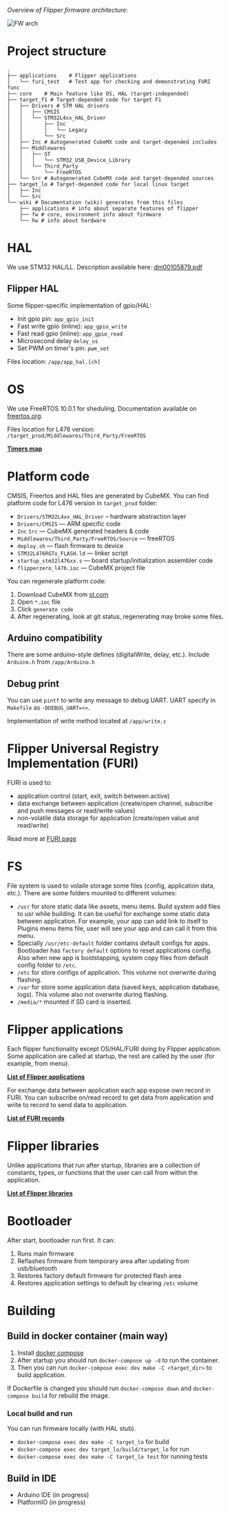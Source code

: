 _Overview of Flipper firmware architecture:_

![FW arch](https://github.com/Flipper-Zero/flipperzero-firmware-community/raw/master/wiki_static/flipper_fw_arch.png)

# Project structure

```
.
├── applications 	# Flipper applications
│   └── furi_test	# Test app for checking and demonstrating FURI func
├── core 	# Main feature like OS, HAL (target-independed)
├── target_f1 # Target-depended code for target F1
│   ├── Drivers # STM HAL drivers
│   │   ├── CMSIS
│   │   └── STM32L4xx_HAL_Driver
│   │       ├── Inc
│   │       │   └── Legacy
│   │       └── Src
│   ├── Inc # Autogenerated CubeMX code and target-depended includes
│   ├── Middlewares
│   │   ├── ST
│   │   │   └── STM32_USB_Device_Library
│   │   └── Third_Party
│   │       └── FreeRTOS
│   └── Src # Autogenerated CubeMX code and target-depended sources
├── target_lo # Target-depended code for local linux target
│   ├── Inc
│   └── Src
└── wiki # Documentation (wiki) generates from this files
    ├── applications # info about separate features of flipper
    ├── fw # core, environment info about firmware
    └── hw # info about hardware
```

# HAL

We use STM32 HAL/LL. Description available here: [dm00105879.pdf](https://github.com/Flipper-Zero/flipperzero-firmware-community/raw/master/wiki_static/dm00105879-description-of-stm32f4-hal-and-ll-drivers-stmicroelectronics.pdf)

## Flipper HAL

Some flipper-specific implementation of gpio/HAL:

* Init gpio pin: `app_gpio_init`
* Fast write gpio (inline): `app_gpio_write`
* Fast read gpio (inline): `app_gpio_read`
* Microsecond delay `delay_us`
* Set PWM on timer's pin: `pwm_set`

Files location: `/app/app_hal.[ch]`

# OS

We use FreeRTOS 10.0.1 for sheduling. Documentation available on [freertos.org](https://www.freertos.org/a00106.html).

Files location for L476 version: `/target_prod/Middlewares/Third_Party/FreeRTOS`

**[Timers map](Timers)**

# Platform code

CMSIS, Freertos and HAL files are generated by CubeMX.
You can find platform code for L476 version in `target_prod` folder:

* `Drivers/STM32L4xx_HAL_Driver` – hardware abstraction layer  
* `Drivers/CMSIS` — ARM specific code
* `Inc` `Src` — CubeMX generated headers & code
* `Middlewares/Third_Party/FreeRTOS/Source` — freeRTOS
* `deploy.sh` — flash firmware to device
* `STM32L476RGTx_FLASH.ld` — linker script
* `startup_stm32l476xx.s` — board startup/initialization assembler code
* `flipperzero_l476.ioc` — CubeMX project file

You can regenerate platform code:
1. Download CubeMX from [st.com](https://www.st.com/en/development-tools/stm32cubemx.html)
2. Open `*.ioc` file
3. Click `generate code`
4. After regenerating, look at git status, regenerating may broke some files.

## Arduino compatibility

There are some arduino-style defines (digitalWrite, delay, etc.). Include `Arduino.h` from `/app/Arduino.h`

## Debug print

You can use `pintf` to write any message to debug UART. UART specify in `Makefile` as `-DDEBUG_UART=<>`.

Implementation of write method located at `/app/write.c`

# Flipper Universal Registry Implementation (FURI)

FURI is used to:

* application control (start, exit, switch between active)
* data exchange between application (create/open channel, subscribe and push messages or read/write values)
* non-volatile data storage for application (create/open value and read/write)

Read more at [FURI page](FURI)

# FS

File system is used to volaile storage some files (config, application data, etc.). There are some folders mounted to different volumes:

* `/usr` for store static data like assets, menu items. Build system add files to usr while building. It can be useful for exchange some static data between application. For example, your app can add link to itself to Plugins menu items file, user will see your app and can call it from this menu.
* Specially `/usr/etc-default` folder contains default configs for apps. Bootloader has `factory default` options to reset applications config. Also when new app is bootstapping, system copy files from default config folder to `/etc`.
* `/etc` for store configs of application. This volume not overwrite during flashing.
* `/var` for store some application data (saved keys, application database, logs). This volume also not overwrite during flashing.
* `/media/*` mounted if SD card is inserted.

# Flipper applications

Each flipper functionality except OS/HAL/FURI doing by Flipper application. Some application are called at startup, the rest are called by the user (for example, from menu).

**[List of Flipper applications](Flipper-applications)**

For exchange data between application each app expose own record in FURI. You can subscribe on/read record to get data from application and write to record to send data to application.

**[List of FURI records](FURI-records-list)**

# Flipper libraries

Unlike applications that run after startup, libraries are a collection of constants, types, or functions that the user can call from within the application.

**[List of Flipper libraries](Flipper-libraries)**

# Bootloader

After start, bootloader run first. It can:

1. Runs main firmware
2. Reflashes firmware from temporary area after updating from usb/bluetooth
3. Restores factory default firmware for protected flash area
4. Restores application settings to default by clearing `/etc` volume

# Building

## Build in docker container (main way)

1. Install [docker compose](https://docs.docker.com/compose/install/)
2. After startup you should run `docker-compose up -d` to run the container.
3. Then you can run `docker-compose exec dev make -C <target_dir>` to build application.

If Dockerfile is changed you should run `docker-compose down` and `docker-compose build` for rebuild the image.

### Local build and run

You can run firmware locally (with HAL stub).

* `docker-compose exec dev make -C target_lo` for build
* `docker-compose exec dev target_lo/build/target_lo` for run
* `docker-compose exec dev make -C target_lo test` for running tests

## Build in IDE

* Arduino IDE (in progress)
* PlatformIO (in progress)
